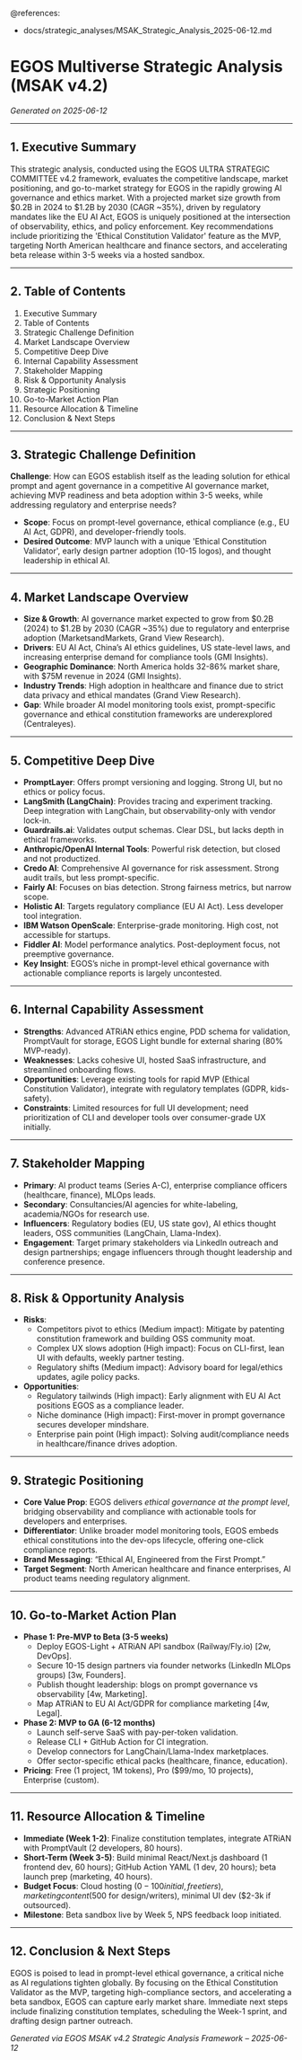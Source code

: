 @references:
  - docs/strategic_analyses/MSAK_Strategic_Analysis_2025-06-12.md

# EGOS Multiverse Strategic Analysis (MSAK v4.2)
*Generated on 2025-06-12*

---

## 1. Executive Summary
This strategic analysis, conducted using the EGOS ULTRA STRATEGIC COMMITTEE v4.2 framework, evaluates the competitive landscape, market positioning, and go-to-market strategy for EGOS in the rapidly growing AI governance and ethics market. With a projected market size growth from $0.2B in 2024 to $1.2B by 2030 (CAGR ~35%), driven by regulatory mandates like the EU AI Act, EGOS is uniquely positioned at the intersection of observability, ethics, and policy enforcement. Key recommendations include prioritizing the 'Ethical Constitution Validator' feature as the MVP, targeting North American healthcare and finance sectors, and accelerating beta release within 3-5 weeks via a hosted sandbox.

---

## 2. Table of Contents
1. Executive Summary
2. Table of Contents
3. Strategic Challenge Definition
4. Market Landscape Overview
5. Competitive Deep Dive
6. Internal Capability Assessment
7. Stakeholder Mapping
8. Risk & Opportunity Analysis
9. Strategic Positioning
10. Go-to-Market Action Plan
11. Resource Allocation & Timeline
12. Conclusion & Next Steps

---

## 3. Strategic Challenge Definition
**Challenge**: How can EGOS establish itself as the leading solution for ethical prompt and agent governance in a competitive AI governance market, achieving MVP readiness and beta adoption within 3-5 weeks, while addressing regulatory and enterprise needs?
- **Scope**: Focus on prompt-level governance, ethical compliance (e.g., EU AI Act, GDPR), and developer-friendly tools.
- **Desired Outcome**: MVP launch with a unique 'Ethical Constitution Validator', early design partner adoption (10-15 logos), and thought leadership in ethical AI.

---

## 4. Market Landscape Overview
- **Size & Growth**: AI governance market expected to grow from $0.2B (2024) to $1.2B by 2030 (CAGR ~35%) due to regulatory and enterprise adoption (MarketsandMarkets, Grand View Research).
- **Drivers**: EU AI Act, China’s AI ethics guidelines, US state-level laws, and increasing enterprise demand for compliance tools (GMI Insights).
- **Geographic Dominance**: North America holds 32-86% market share, with $75M revenue in 2024 (GMI Insights).
- **Industry Trends**: High adoption in healthcare and finance due to strict data privacy and ethical mandates (Grand View Research).
- **Gap**: While broader AI model monitoring tools exist, prompt-specific governance and ethical constitution frameworks are underexplored (Centraleyes).

---

## 5. Competitive Deep Dive
- **PromptLayer**: Offers prompt versioning and logging. Strong UI, but no ethics or policy focus.
- **LangSmith (LangChain)**: Provides tracing and experiment tracking. Deep integration with LangChain, but observability-only with vendor lock-in.
- **Guardrails.ai**: Validates output schemas. Clear DSL, but lacks depth in ethical frameworks.
- **Anthropic/OpenAI Internal Tools**: Powerful risk detection, but closed and not productized.
- **Credo AI**: Comprehensive AI governance for risk assessment. Strong audit trails, but less prompt-specific.
- **Fairly AI**: Focuses on bias detection. Strong fairness metrics, but narrow scope.
- **Holistic AI**: Targets regulatory compliance (EU AI Act). Less developer tool integration.
- **IBM Watson OpenScale**: Enterprise-grade monitoring. High cost, not accessible for startups.
- **Fiddler AI**: Model performance analytics. Post-deployment focus, not preemptive governance.
- **Key Insight**: EGOS’s niche in prompt-level ethical governance with actionable compliance reports is largely uncontested.

---

## 6. Internal Capability Assessment
- **Strengths**: Advanced ATRiAN ethics engine, PDD schema for validation, PromptVault for storage, EGOS Light bundle for external sharing (80% MVP-ready).
- **Weaknesses**: Lacks cohesive UI, hosted SaaS infrastructure, and streamlined onboarding flows.
- **Opportunities**: Leverage existing tools for rapid MVP (Ethical Constitution Validator), integrate with regulatory templates (GDPR, kids-safety).
- **Constraints**: Limited resources for full UI development; need prioritization of CLI and developer tools over consumer-grade UX initially.

---

## 7. Stakeholder Mapping
- **Primary**: AI product teams (Series A-C), enterprise compliance officers (healthcare, finance), MLOps leads.
- **Secondary**: Consultancies/AI agencies for white-labeling, academia/NGOs for research use.
- **Influencers**: Regulatory bodies (EU, US state gov), AI ethics thought leaders, OSS communities (LangChain, Llama-Index).
- **Engagement**: Target primary stakeholders via LinkedIn outreach and design partnerships; engage influencers through thought leadership and conference presence.

---

## 8. Risk & Opportunity Analysis
- **Risks**:
  - Competitors pivot to ethics (Medium impact): Mitigate by patenting constitution framework and building OSS community moat.
  - Complex UX slows adoption (High impact): Focus on CLI-first, lean UI with defaults, weekly partner testing.
  - Regulatory shifts (Medium impact): Advisory board for legal/ethics updates, agile policy packs.
- **Opportunities**:
  - Regulatory tailwinds (High impact): Early alignment with EU AI Act positions EGOS as a compliance leader.
  - Niche dominance (High impact): First-mover in prompt governance secures developer mindshare.
  - Enterprise pain point (High impact): Solving audit/compliance needs in healthcare/finance drives adoption.

---

## 9. Strategic Positioning
- **Core Value Prop**: EGOS delivers *ethical governance at the prompt level*, bridging observability and compliance with actionable tools for developers and enterprises.
- **Differentiator**: Unlike broader model monitoring tools, EGOS embeds ethical constitutions into the dev-ops lifecycle, offering one-click compliance reports.
- **Brand Messaging**: “Ethical AI, Engineered from the First Prompt.”
- **Target Segment**: North American healthcare and finance enterprises, AI product teams needing regulatory alignment.

---

## 10. Go-to-Market Action Plan
- **Phase 1: Pre-MVP to Beta (3-5 weeks)**
  - Deploy EGOS-Light + ATRiAN API sandbox (Railway/Fly.io) [2w, DevOps].
  - Secure 10-15 design partners via founder networks (LinkedIn MLOps groups) [3w, Founders].
  - Publish thought leadership: blogs on prompt governance vs observability [4w, Marketing].
  - Map ATRiAN to EU AI Act/GDPR for compliance marketing [4w, Legal].
- **Phase 2: MVP to GA (6-12 months)**
  - Launch self-serve SaaS with pay-per-token validation.
  - Release CLI + GitHub Action for CI integration.
  - Develop connectors for LangChain/Llama-Index marketplaces.
  - Offer sector-specific ethical packs (healthcare, finance, education).
- **Pricing**: Free (1 project, 1M tokens), Pro ($99/mo, 10 projects), Enterprise (custom).

---

## 11. Resource Allocation & Timeline
- **Immediate (Week 1-2)**: Finalize constitution templates, integrate ATRiAN with PromptVault (2 developers, 80 hours).
- **Short-Term (Week 3-5)**: Build minimal React/Next.js dashboard (1 frontend dev, 60 hours); GitHub Action YAML (1 dev, 20 hours); beta launch prep (marketing, 40 hours).
- **Budget Focus**: Cloud hosting ($0-100 initial, free tiers), marketing content ($500 for design/writers), minimal UI dev ($2-3k if outsourced).
- **Milestone**: Beta sandbox live by Week 5, NPS feedback loop initiated.

---

## 12. Conclusion & Next Steps
EGOS is poised to lead in prompt-level ethical governance, a critical niche as AI regulations tighten globally. By focusing on the Ethical Constitution Validator as the MVP, targeting high-compliance sectors, and accelerating a beta sandbox, EGOS can capture early market share. Immediate next steps include finalizing constitution templates, scheduling the Week-1 sprint, and drafting design partner outreach.

*Generated via EGOS MSAK v4.2 Strategic Analysis Framework – 2025-06-12*